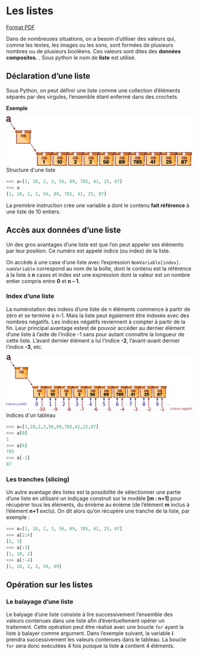 # Les listes
[Format PDF](https://drive.google.com/file/d/1TJrxBnDuvPOnmxKfIZQJE1-NI1v0hgai/view?usp=sharing)

Dans de nombreuses situations, on a besoin d’utiliser des valeurs qui, comme les textes, les images ou les sons, sont formées de plusieurs nombres ou de plusieurs booléens. Ces valeurs sont dites des **données composites.** . Sous python le nom de **liste** est utilisé.

## Déclaration d’une liste

Sous Python, on peut définir une liste comme une collection d’éléments séparés par des virgules, l’ensemble étant enfermé dans des crochets.

**Exemple** 

![](-s/Pictures/1000020100000FDD00000436BDDDA85B10281FAC.png) Structure d'une liste

```python
>>> a=[1, 10, 2, 3, 56, 89, 785, 41, 25, 87]
>>> a
[1, 10, 2, 3, 56, 89, 785, 41, 25, 87]
```

La première instruction crée une variable a dont le contenu **fait référence** à une liste de 10 entiers.

## Accès aux données d’une liste
Un des gros avantages d’une liste est que l’on peut appeler ses éléments par leur position. Ce numéro est appelé indice (ou index) de la liste.

On accède à une case d’une liste avec l’expression `NomVariable[index]`. `nomVariable` correspond au nom de la boîte, dont le contenu est la référence à la liste à **n** cases et index est une expression dont la valeur est un nombre entier compris entre **0** et **n – 1**.

### Index d’une liste

La numérotation des indexs d’une liste de n éléments commence à partir de zéro et se termine à n-1. Mais la liste peut également être indexée avec des nombres négatifs. Les indices négatifs reviennent à compter à partir de la fin. Leur principal avantage estest de pouvoir accéder au dernier élément d’une liste à l’aide de l’indice -1 sans pour autant connaître la longueur de cette liste. L’avant dernier élément a lui l’indice **-2**, l’avant-avant dernier l’indice **-3**, etc.

![](-s/Pictures/100002010000126E000005891E5F9A6BD41B3F46.png) Indices d'un tableau 

```python
>>> a=[1,10,2,3,56,89,785,41,25,87]
>>> a[0]
1
>>> a[6]
785
>>> a[-1]
87
``` 

### Les tranches (slicing)

Un autre avantage des listes est la possibilité de sélectionner une partie d’une liste en utilisant un indiçage construit sur le modèle **[m : n+1]** pour récupérer tous les éléments, du émième au énième (de l’élément **m** inclus à l’élément **n+1** exclu). On dit alors qu’on récupère une tranche de la liste, par exemple :

```python
>>> a=[1, 10, 2, 3, 56, 89, 785, 41, 25, 87]
>>> a[2:4]
[2, 3]
>>> a[:3]
[1, 10, 2]
>>> a[:-4]
[1, 10, 2, 3, 56, 89]
```

## Opération sur les listes

### Le balayage d’une liste

Le balyage d’une liste consiste à lire successivement l’ensemble des valeurs contenues dans une liste afin d’éventuellement opérer un traitement. Cette opération peut être réalisé avec une boucle `for` ayant la liste à balayer comme argument. Dans l’exemple suivant, la variable **i** prendra successivement les valeurs contenues dans le tableau. La boucle `for` sera donc exécutées 4 fois puisque la liste **a** contient 4 éléments.

